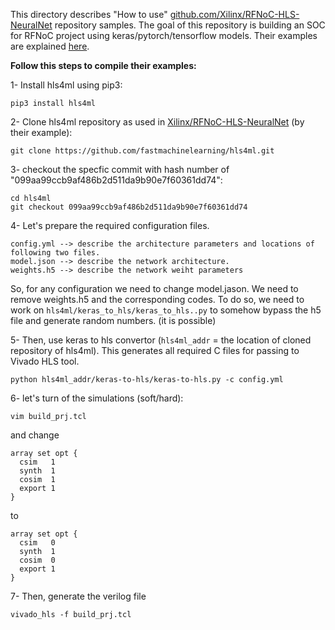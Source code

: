 This directory describes "How to use" [github.com/Xilinx/RFNoC-HLS-NeuralNet](https://github.com/Xilinx/RFNoC-HLS-NeuralNet) repository samples. The goal of this repository is building an SOC for RFNoC project using keras/pytorch/tensorflow models. Their examples are explained [here](https://github.com/Xilinx/RFNoC-HLS-NeuralNet/tree/master/rfnoc/hls/keras_1layer). 

**Follow this steps to compile their examples:**

1- Install hls4ml using pip3:

    pip3 install hls4ml

2- Clone hls4ml repository as used in [Xilinx/RFNoC-HLS-NeuralNet](https://github.com/Xilinx/RFNoC-HLS-NeuralNet) (by their example):

    git clone https://github.com/fastmachinelearning/hls4ml.git

3- checkout the specfic commit with hash number of "099aa99ccb9af486b2d511da9b90e7f60361dd74":

    cd hls4ml
    git checkout 099aa99ccb9af486b2d511da9b90e7f60361dd74

4- Let's prepare the required configuration files.

    config.yml --> describe the architecture parameters and locations of following two files.
    model.json --> describe the network architecture.
    weights.h5 --> describe the network weiht parameters 

So, for any configuration we need to change model.jason. We need to remove weights.h5 and the corresponding codes. To do so, we need to work on `hls4ml/keras_to_hls/keras_to_hls..py` to somehow bypass the h5 file and generate random numbers. (it is possible)


5- Then, use keras to hls convertor (`hls4ml_addr` = the location of cloned repository of hls4ml). This generates all required C files for passing to Vivado HLS tool.
    
    python hls4ml_addr/keras-to-hls/keras-to-hls.py -c config.yml

6- let's turn of the simulations (soft/hard):

    vim build_prj.tcl 

and change 

    array set opt {
      csim   1
      synth  1
      cosim  1
      export 1
    }

to 

    array set opt {
      csim   0
      synth  1
      cosim  0
      export 1
    }


7- Then, generate the verilog file

    vivado_hls -f build_prj.tcl

